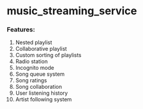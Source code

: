 # music_streaming_service

### Features:

  1. Nested playlist
  2. Collaborative playlist
  3. Custom sorting of playlists
  4. Radio station
  5. Incognito mode
  6. Song queue system
  7. Song ratings
  8. Song collaboration
  9. User listening history
  10. Artist following system

